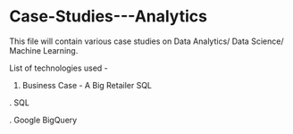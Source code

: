 # Case-Studies---Analytics

This file will contain various case studies on Data Analytics/ Data Science/ Machine Learning.

List of technologies used -
1. Business Case - A Big Retailer SQL

  . SQL
  
  . Google BigQuery

